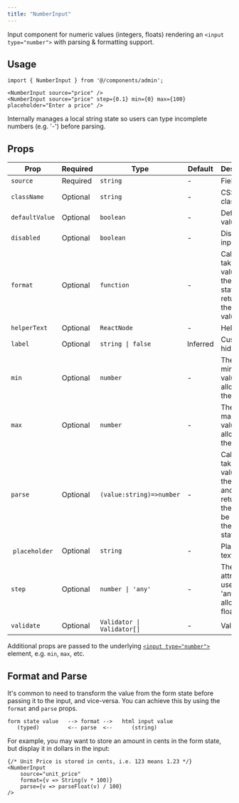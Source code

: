 ```yaml
---
title: "NumberInput"
---
```


Input component for numeric values (integers, floats) rendering an `<input type="number">` with parsing & formatting support.

## Usage

```tsx
import { NumberInput } from '@/components/admin';

<NumberInput source="price" />
<NumberInput source="price" step={0.1} min={0} max={100} placeholder="Enter a price" />
```

Internally manages a local string state so users can type incomplete numbers (e.g. '-') before parsing.

## Props

| Prop | Required | Type | Default | Description |
|------|----------|------|---------|-------------|
| `source` | Required | `string` | - | Field name |
| `className` | Optional | `string` | - | CSS classes |
| `defaultValue` | Optional | `boolean` | - | Default value |
| `disabled` | Optional | `boolean` | - | Disable input |
| `format` | Optional | `function` | - | Callback taking the value from the form state, and returning the input value. |
| `helperText` | Optional | `ReactNode` | - | Help text |
| `label` | Optional | `string \| false` | Inferred | Custom / hide label |
| `min` | Optional | `number` | - | The minimum value allowed for the input |
| `max` | Optional | `number` | - | The maximum value allowed for the
| `parse` | Optional | `(value:string)=>number` | - | Callback taking the value from the input, and returning the value to be stored in the form state. |
| `placeholder` | Optional | `string` | - | Placeholder text |
| `step` | Optional | `number \| 'any'` | - | The step attribute to use. Use 'any' to allow any float value. |
| `validate` | Optional | `Validator \| Validator[]` | - | Validation |

Additional props are passed to the underlying [`<input type="number">`](https://developer.mozilla.org/en-US/docs/Web/HTML/Reference/Elements/input/number) element, e.g. `min`, `max`, etc.

## Format and Parse

It's common to need to transform the value from the form state before passing it to the input, and vice-versa. You can achieve this by using the `format` and `parse` props.

```
form state value   --> format -->   html input value
   (typed)         <-- parse  <--      (string)
```

For example, you may want to store an amount in cents in the form state, but display it in dollars in the input:

```tsx
{/* Unit Price is stored in cents, i.e. 123 means 1.23 */}
<NumberInput 
    source="unit_price"
    format={v => String(v * 100)}
    parse={v => parseFloat(v) / 100}
/>
```
